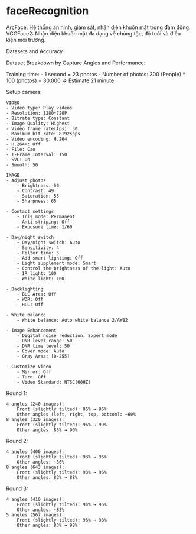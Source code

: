 # faceRecognition

<!-- lần 1
4 góc 240 -> 125 tấm: góc chính diện (nghiên vừa) 85% -> 96%, còn lại góc trái, phải, trên, dưới từ 60%
8 góc 320 -> 220 tấm: góc chính diện (nghiên vừa) 96% -> 99%, còn lại góc trái, phải, trên, dưới từ 85% -> 90%

lần 2 
4 góc 400 -> 100 tấm: góc chính diện (nghiên vừa) 93% -> 96%, còn lại góc trái, phải, trên, dưới từ 86%
8 góc 643 -> 192 tấm: góc chính diện (nghiên vừa) 93% -> 96%, còn lại góc trái, phải, trên, dưới từ 83% -> 88%

lần 3
4 góc 410 -> 121 tấm: góc chính diện (nghiên vừa) 94% -> 96%, còn lại góc trái, phải, trên, dưới từ 83%
8 góc 567 -> 222 tấm: góc chính diện (nghiên vừa) 96% -> 98%, còn lại góc trái, phải, trên, dưới từ 83% -> 98% -->

ArcFace:  Hệ thống an ninh, giám sát, nhận diện khuôn mặt trong đám đông.
VGGFace2: Nhận diện khuôn mặt đa dạng về chủng tộc, độ tuổi và điều kiện môi trường.

Datasets and Accuracy

Dataset Breakdown by Capture Angles and Performance:

Training time:
    - 1 second = 23 photos
    - Number of photos:  300 (People) * 100 (photos) = 30,000
    => Estimate 21 minute
    
Setup camera:

    VIDEO
    - Video type: Play videos
    - Resolution: 1280*720P
    - Bitrate type: Constant
    - Image Quality: Highest
    - Video frame rate(fps): 30
    - Maximum bit rate: 8192Kbps
    - Video encoding: H.264
    - H.264+: Off
    - File: Cao
    - I-Frame Interval: 150
    - SVC: On
    - Smooth: 50

    IMAGE
    - Adjust photos
        - Brightness: 50
        - Contrast: 49
        - Saturation: 55
        - Sharpness: 65

    - Contact settings
        - Iris mode: Permanent
        - Anti-striping: Off
        - Exposure time: 1/60
    
    - Day/night switch
        - Day/night switch: Auto
        - Sensitivity: 4
        - Filter time: 5
        - Add smart lighting: Off
        - Light supplement mode: Smart
        - Control the brightness of the light: Auto
        - IR light: 100
        - White light: 100

    - Backlighting
        - BLC Area: Off
        - WDR: Off
        - HLC: Off

    - White balance
        - White balance: Auto white balance 2/AWB2

    - Image Enhancement
        - Digital noise reduction: Expert mode
        - DNR level range: 50
        - DNR time level: 50
        - Cover mode: Auto
        - Gray Area: [0-255]

    - Customize Video
        - Mirror: Off
        - Turn: Off
        - Video Standard: NTSC(60HZ)


Round 1:

    4 angles (240 images):
        Front (slightly tilted): 85% → 96%
        Other angles (left, right, top, bottom): ~60%
    8 angles (320 images):
        Front (slightly tilted): 96% → 99%
        Other angles: 85% → 90%

Round 2:

    4 angles (400 images):
        Front (slightly tilted): 93% → 96%
        Other angles: ~86%
    8 angles (643 images):
        Front (slightly tilted): 93% → 96%
        Other angles: 83% → 88%

Round 3:

    4 angles (410 images):
        Front (slightly tilted): 94% → 96%
        Other angles: ~83%
    5 angles (567 images):
        Front (slightly tilted): 96% → 98%
        Other angles: 83% → 98%